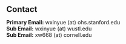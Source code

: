 <h1 id="contact"></h1>

<h2 style="margin: 60px 0px 10px;">Contact</h2>

<p>
<strong>Primary Email:</strong> <email>wxinyue (at) ohs.stanford.edu</email>
<br />
<strong>Sub Email:</strong> <email>wxinyue (at) wustl.edu</email>
<br />
<strong>Sub Email:</strong> <email>xw668 (at) cornell.edu</email>
